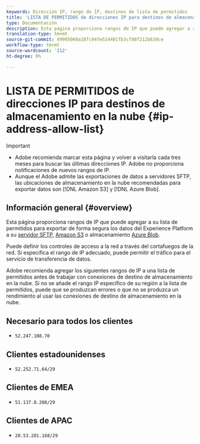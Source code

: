 ```yaml
---
keywords: Dirección IP, rango de IP, destinos de lista de permitidos
title: 'LISTA DE PERMITIDOS de direcciones IP para destinos de almacenamiento en la nube '
type: Documentación
description: Esta página proporciona rangos de IP que puede agregar a su lista de permitidos para exportar de forma segura los datos de Experience Platform a su servidor SFTP, Amazon S3 o al almacenamiento del blob de Azure.
translation-type: tm+mt
source-git-commit: 49905060a18fc94fe524401fb3cf86f212b639ce
workflow-type: tm+mt
source-wordcount: '212'
ht-degree: 0%

---
```



# LISTA DE PERMITIDOS de direcciones IP para destinos de almacenamiento en la nube {#ip-address-allow-list}

>[!IMPORTANT]
>
> * Adobe recomienda marcar esta página y volver a visitarla cada tres meses para buscar las últimas direcciones IP. Adobe no proporciona notificaciones de nuevos rangos de IP.
> * Aunque el Adobe admite las exportaciones de datos a servidores SFTP, las ubicaciones de almacenamiento en la nube recomendadas para exportar datos son [!DNL Amazon S3] y [!DNL Azure Blob].


## Información general {#overview}

Esta página proporciona rangos de IP que puede agregar a su lista de permitidos para exportar de forma segura los datos del Experience Platform a su [servidor SFTP](./sftp.md), [Amazon S3](./amazon-s3.md) o almacenamiento [Azure Blob](./azure-blob.md).

Puede definir los controles de acceso a la red a través del cortafuegos de la red. Si especifica el rango de IP adecuado, puede permitir el tráfico para el servicio de transferencia de datos.

Adobe recomienda agregar los siguientes rangos de IP a una lista de permitidos antes de trabajar con conexiones de destino de almacenamiento en la nube. Si no se añade el rango IP específico de su región a la lista de permitidos, puede que se produzcan errores o que no se produzca un rendimiento al usar las conexiones de destino de almacenamiento en la nube.

## Necesario para todos los clientes

* `52.247.108.70`

## Clientes estadounidenses

* `52.252.71.64/29`

## Clientes de EMEA

* `51.137.8.208/29`

## Clientes de APAC

* `20.53.201.168/29`